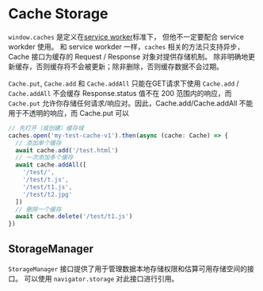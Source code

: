 # Cache Storage
`window.caches` 是定义在[service worker](https://developer.mozilla.org/zh-CN/docs/Web/API/ServiceWorker)标准下，
但他不一定要配合 service workder 使用。
和 service workder 一样，`caches` 相关的方法只支持异步，Cache 接口为缓存的 Request / Response 对象对提供存储机制。
除非明确地更新缓存，否则缓存将不会被更新；除非删除，否则缓存数据不会过期。

`Cache.put`, `Cache.add` 和 `Cache.addAll` 只能在GET请求下使用
`Cache.add` / `Cache.addAll` 不会缓存 Response.status 值不在 200 范围内的响应，而 `Cache.put` 允许你存储任何请求/响应对。因此，Cache.add/Cache.addAll 不能用于不透明的响应，而 Cache.put 可以

```ts
// 先打开（或创建）缓存域
caches.open('my-test-cache-v1').then(async (cache: Cache) => {
  // 添加单个缓存
  await cache.add('/test.html')
  // 一次添加多个缓存
  await cache.addAll([
    '/test/',
    '/test/t.js',
    '/test/t1.js',
    '/test/t2.jpg'
  ])
  // 删除一个缓存
  await cache.delete('/test/t1.js')
})
```

## StorageManager
`StorageManager` 接口提供了用于管理数据本地存储权限和估算可用存储空间的接口。
可以使用 `navigator.storage` 对此接口进行引用。